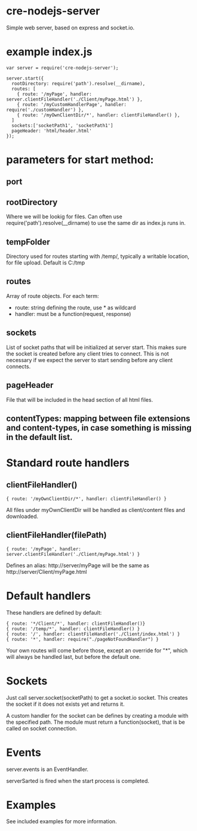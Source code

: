 ﻿# cre-nodejs-server

Simple web server, based on express and socket.io.

# example index.js

```
var server = require('cre-nodejs-server');

server.start({
  rootDirectory: require('path').resolve(__dirname), 
  routes: [
    { route: '/myPage', handler: server.clientFileHandler('./Client/myPage.html') },
    { route: '/myCustomHandlerPage', handler: require('./customHandler') }, 
    { route: '/myOwnClientDir/*', handler: clientFileHandler() }, 
  ]
  sockets:['socketPath1', 'socketPath1']
  pageHeader: 'html/header.html'
});
```

# parameters for start method:

## port

## rootDirectory

Where we will be lookig for files. Can often use require('path').resolve(__dirname) to use the same dir as index.js runs in.

## tempFolder

Directory used for routes starting with /temp/, typically a writable location, for file upload. Default is C:/tmp

## routes

Array of route objects. For each term:
* route: string defining the route, use * as wildcard
* handler: must be a function(request, response)

## sockets

List of socket paths that will be initialized at server start. This makes sure the socket is created before any client tries to connect. This is not necessary if we expect the server to start sending before any client connects.

## pageHeader

File that will be included in the head section of all html files.

## contentTypes: mapping between file extensions and content-types, in case something is missing in the default list.


# Standard route handlers

## clientFileHandler()

```
{ route: '/myOwnClientDir/*', handler: clientFileHandler() }
```
All files under myOwnClientDir will be handled as client/content files and downloaded.

## clientFileHandler(filePath)

```
{ route: '/myPage', handler: server.clientFileHandler('./Client/myPage.html') }
```
Defines an alias: http://server/myPage will be the same as http://server/Client/myPage.html

# Default handlers

These handlers are defined by default:

```
{ route: '*/Client/*', handler: clientFileHandler()}
{ route: '/temp/*', handler: clientFileHandler() }
{ route: '/', handler: clientFileHandler('./Client/index.html') }
{ route: '*', handler: require("./pageNotFoundHandler") }
```

Your own routes will come before those, except an override for "*", which will always be handled last, but before the default one.

# Sockets

Just call server.socket(socketPath) to get a socket.io socket. This creates the socket if it does not exists yet and returns it.

A custom handler for the socket can be defines by creating a module with the specified path. The module must return a function(socket), that is be called on socket connection.

# Events

server.events is an EventHandler.

serverSarted is fired when the start process is completed.

# Examples

See included examples for more information.
